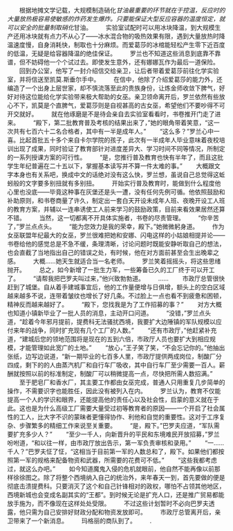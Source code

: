 　　根据地摊文学记载，大规模制造硝化*甘油最重要的环节就在于控温，反应时的大量放热极容易使敏感的炸药发生爆炸。只要能保证大型反应容器的温度恒定，就可以安全的批量制取硝化*甘油。
　　实验室试配时可以用冰块降温，到大规模生产还用冰块就有点力不从心了——冰水混合物的吸热效果有限，遇到大量放热时降温速度慢，自身消耗快，制取也十分麻烦。而爱葛莎的冰棺能轻松产生零下近百度的低温，无疑是给容器降温的绝佳保证。
　　罗兰也不知道这些消息到底靠不靠谱，但不妨碍他一个个试过去。即使发生意外，还有娜娜瓦作为最后一道保险。
　　回到办公室，他写了一封介绍信交给亲卫，让后者带着爱葛莎前往化学实验室，并将信送至凯莫.斯垂尔手中。
　　在信中，他除了介绍爱葛莎的能力外，还编造了一个出身上层世家，却不慎流落至此的贵族身份，让炼金师收敛下脾气，好好对待这位能给化学实验带来极大帮助的女巫。亲卫领命离开后，罗兰依然有些放心不下，凯莫是个直脾气，爱葛莎则是自视甚高的古女巫，希望他们不要吵得不可开交就好。
　　就在他琢磨是不是待会亲自去实验室看看时，书卷推开门走了进来。
　　“殿下，第二批教育普及考核的结果出来了，”她的眼角带着笑意，“这一次共有七百六十二名合格者，其中有一半是成年人。”
　　“这么多？”罗兰心中一喜。比起首批五十多个来自卡尔学院的孩子，此次有一半成年人毕业意味着夜校培训出现了成果，同时验证了教育部针对进度差异大、学习时间不同等情况，所制定的一系列授课方案的可行性。
　　“是，您推行普及教育也快有半年了，而且这批学生年纪普遍在二十五以下，掌握基本读写并不算一件太难的事。”
　　大概跟文字本身也有关系吧，换成中文的话绝对没有这么快，罗兰想，虽说自己总觉得这蚯蚓般的文字要多别扭就有多别扭。
　　开始实行普及教育时，能做到什么程度他心里也没底——毕竟这种事在灰堡还是头一遭，没有任何先例可循。他依照鼓励和补助原则，和书卷商量了许久，制定出一套白天开设未成年人班、夜晚开设工人班的教育方案，并辅以一连串诱使工人前来学习的鼓励政策，目前来看效果居然还算不错。
　　当然，这一切都离不开具体实施者，书卷的尽责管理。
　　“你辛苦了，”罗兰点点头。
　　“能为您效力是我的荣幸，殿下。”她微微躬身道。
　　作为女巫联盟年纪最大的女巫，罗兰很难把她和安娜、闪电这样的小姑娘相提并论——书卷给他的感觉总是不急不缓，条理清晰，讨论问题时既能安静听取自己的想法，也会直截了当地指出自己的错误之处，有时候，他在对方面前甚至会生出晚辈之感。
　　大概……她天生就适合当一名老师。
　　罗兰笑着摇摇头，将这些思绪抛开。
　　总之，如今新增了一批生力军，一些筹备已久的工厂终于可以开工了。
　　“请帮我把巴罗夫叫过来，”他兴致勃勃道。
　　……
　　市政厅总管很快赶到了城堡。自从着手建城事宜后，他的工作量便增与日俱增，额头上的空白区域越来越多不说，连带着皱纹也增长了好几条。不过脸上一点也看不到疲惫和困顿，精神反而越来越好了。
　　“殿下，您找我是为了工作招募的事？”
　　对方大概也知道小镇新毕业了一批人员的消息，主动开口问道。
　　“没错，”罗兰点头道，“趁着今年邪月提前，提费科无法骚扰西境，我要扩大边陲镇的军队规模以应付来年的战争，同时扩充现有几个工厂的人数。”
　　“还有市政厅，”他赶紧补充道，“建城后您的领地范围将是现在的五到六倍，市政厅人员也要扩大到相应规模，才能管理如此宽广的土地。”
　　“放心，”王子笑了笑，“不会忘记你的。”他抽出张纸，边写边说道，“新一期毕业的七百多人里，市政厅提供两成岗位，制酸厂分四成，剩下的的人由蒸汽机厂和自行车厂吸收，其中自行车厂至少需要一百人。薪酬就按照以前的标准制定，制酸厂可以稍微提高一点，尽快把所需人数招满。”
　　至于肥皂厂和香水厂，其主要工作都由女巫完成，普通人只用重复几步简单的操作，不需要识字也能胜任，因此没有被列入在内。
　　罗兰认为，教育不仅能提高一个人的学识和眼界，还能提高他的责任心以及社会性，启蒙的意义就在于此。这也是为什么高级工厂需要大量受过初等教育者的原因——一个开启了社会属性的工人，比大字不识的蒙昧者更懂得协作、利他和自觉的重要性。这对于工序复杂、步骤繁多的精细工作来说至关重要。
　　“是，殿下。”巴罗夫应道，“军队需要扩充多少人？”
　　“至少一千人，向新晋升的平民和东境难民开放招募，”罗兰吩咐道，“和以往一样，由市政厅放出告示，第一军负责审核和录用。”
　　“一……千人？”巴罗夫怔了怔，“这相当于目前第一军的人数总和了，殿下。如果他们都按照第一军的规格来配备物资和武器，所需要的花费可不低。”
　　“这些我都考虑过，就这么办吧。”
　　如今知道魔鬼入侵的危机就眼前，他自然不能再像以前那样徐徐图之。除了将整个西境纳入自己的统治外，来年春天一到，首先要做的便是彻底击溃提费科。只要消灭了这个和自己针锋相对的政权，哪怕不占领其他地区，西境新城也会变成名副其实的“王都”。到时候无论是扩充人口，还是推广贸易都能放手施为，而不像现在这样处处受限。
　　不过这些计划暂时不必向巴罗夫透露，他只需为自己安排好财政分配和物资发放即可。
　　市政厅总管离开后，亲卫带来了一个新消息。
　　玛格丽的商队到了。
　　.